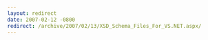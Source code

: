 ```yaml
---
layout: redirect
date: 2007-02-12 -0800
redirect: /archive/2007/02/13/XSD_Schema_Files_For_VS.NET.aspx/
---
```

